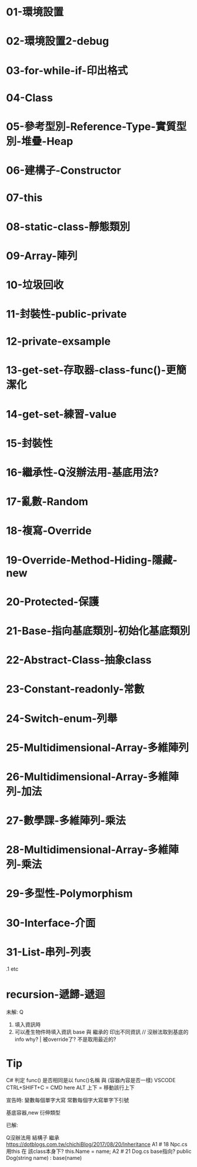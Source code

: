﻿# 01-環境設置
# 02-環境設置2-debug 
# 03-for-while-if-印出格式
# 04-Class
# 05-參考型別-Reference-Type-實質型別-堆疊-Heap
# 06-建構子-Constructor
# 07-this
# 08-static-class-靜態類別
# 09-Array-陣列
# 10-垃圾回收
# 11-封裝性-public-private
# 12-private-exsample
# 13-get-set-存取器-class-func()-更簡潔化
# 14-get-set-練習-value
# 15-封裝性
# 16-繼承性-Q沒辦法用-基底用法?
# 17-亂數-Random
# 18-複寫-Override
# 19-Override-Method-Hiding-隱藏-new
# 20-Protected-保護
# 21-Base-指向基底類別-初始化基底類別
# 22-Abstract-Class-抽象class
# 23-Constant-readonly-常數
# 24-Switch-enum-列舉
# 25-Multidimensional-Array-多維陣列
# 26-Multidimensional-Array-多維陣列-加法
# 27-數學課-多維陣列-乘法
# 28-Multidimensional-Array-多維陣列-乘法 
# 29-多型性-Polymorphism
# 30-Interface-介面
# 31-List-串列-列表
.1
etc
# recursion-遞歸-遞迴



未解:
Q 
1. 填入資訊時
2. 可以產生物件時填入資訊  base 與  繼承的 印出不同資訊
// 沒辦法取到基底的 info why?  | 被override了? 不是取用最近的?


# Tip

C#  判定  func() 是否相同是以 func()名稱 與 (容器內容是否一樣)
VSCODE 
CTRL+SHIFT+C  = CMD here
ALT 上下 = 移動該行上下

宣告時:
變數每個單字大寫
常數每個字大寫單字下引號

基底容器,new 衍伸類型

已解:

Q沒辦法用 結構子 繼承
https://dotblogs.com.tw/chichiBlog/2017/08/20/Inheritance
A1 # 18 Npc.cs 用this 在 該class本身下? this.Name =  name;
A2 # 21 Dog.cs base指向?  public Dog(string name) : base(name)
